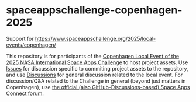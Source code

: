 # spaceappschallenge-copenhagen-2025
Support for https://www.spaceappschallenge.org/2025/local-events/copenhagen/

This repository is for participants of the [Copenhagen Local Event of the 2025 NASA International Space Apps Challenge](https://www.spaceappschallenge.org/2025/local-events/copenhagen/) to host project assets. Use [Issues](https://github.com/dwinston/spaceappschallenge-copenhagen-2025/issues) for discussion specific to commiting project assets to the repository, and use [Discussions](https://github.com/dwinston/spaceappschallenge-copenhagen-2025/discussions) for general discussion related to the local event. For discussion/Q&A related to the Challenge in general (beyond just matters in Copenhagen), use [the official (also GitHub-Discussions-based) Space Apps Connect forum](https://github.com/nasa/spaceapps/discussions).
